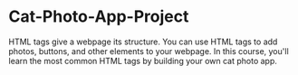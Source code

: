 # Cat-Photo-App-Project
HTML tags give a webpage its structure. You can use HTML tags to add photos, buttons, and other elements to your webpage.  In this course, you'll learn the most common HTML tags by building your own cat photo app.
